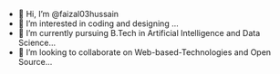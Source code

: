- 👋 Hi, I’m @faizal03hussain
- 👀 I’m interested in coding and designing ...
- 🌱 I’m currently pursuing B.Tech in Artificial Intelligence and Data Science...
- 💞️ I’m looking to collaborate on Web-based-Technologies and Open Source...

<!---
faizal03hussain/faizal03hussain is a ✨ special ✨ repository because its `README.md` (this file) appears on your GitHub profile.
You can click the Preview link to take a look at your changes.
--->
